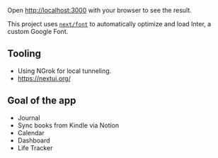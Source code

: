 Open [http://localhost:3000](http://localhost:3000) with your browser to see the result.

This project uses [`next/font`](https://nextjs.org/docs/basic-features/font-optimization) to automatically optimize and load Inter, a custom Google Font.

## Tooling

- Using NGrok for local tunneling.
- https://nextui.org/

## Goal of the app

- Journal
- Sync books from Kindle via Notion
- Calendar
- Dashboard
- Life Tracker
